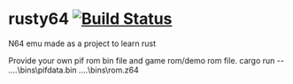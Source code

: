 # rusty64 [![Build Status](https://travis-ci.org/Nettozx/rusty64.svg?branch=master)](https://travis-ci.org/Nettozx/rusty64)

N64 emu made as a project to learn rust

Provide your own pif rom bin file and game rom/demo rom file.
 cargo run -- ..\..\bins\pifdata.bin ..\..\bins\rom.z64
